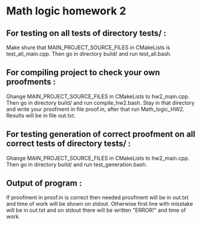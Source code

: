 # Math logic homework 2

## For testing on all tests of directory tests/ :

Make shure that MAIN_PROJECT_SOURCE_FILES in CMakeLists is test_all_main.cpp.
Then go in directory build/ and run test_all.bash.

## For compiling project to check your own proofments :

Ghange MAIN_PROJECT_SOURCE_FILES in CMakeLists to hw2_main.cpp.
Then go in directory build/ and run compile_hw2.bash.
Stay in that directory and write your proofment in file proof.in, after that run Math_logic_HW2. Results will be in file out.txt.

## For testing generation of correct proofment on all correct tests of directory tests/ :

Ghange MAIN_PROJECT_SOURCE_FILES in CMakeLists to hw2_main.cpp.
Then go in directory build/ and run test_generation.bash.

## Output of program :

If proofment in proof.in is correct then needed proofment will be in out.txt and time of work will be shown on stdout. Otherwise first line with misstake will be in out.txt and on stdout there will be written "ERROR!" and time of work.

